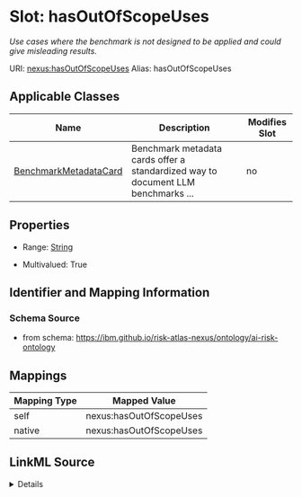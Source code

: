 

# Slot: hasOutOfScopeUses


_Use cases where the benchmark is not designed to be applied and could give misleading results._





URI: [nexus:hasOutOfScopeUses](https://ibm.github.io/risk-atlas-nexus/ontology/hasOutOfScopeUses)
Alias: hasOutOfScopeUses

<!-- no inheritance hierarchy -->





## Applicable Classes

| Name | Description | Modifies Slot |
| --- | --- | --- |
| [BenchmarkMetadataCard](BenchmarkMetadataCard.md) | Benchmark metadata cards offer a standardized way to document LLM benchmarks ... |  no  |







## Properties

* Range: [String](String.md)

* Multivalued: True





## Identifier and Mapping Information







### Schema Source


* from schema: https://ibm.github.io/risk-atlas-nexus/ontology/ai-risk-ontology




## Mappings

| Mapping Type | Mapped Value |
| ---  | ---  |
| self | nexus:hasOutOfScopeUses |
| native | nexus:hasOutOfScopeUses |




## LinkML Source

<details>
```yaml
name: hasOutOfScopeUses
description: Use cases where the benchmark is not designed to be applied and could
  give misleading results.
from_schema: https://ibm.github.io/risk-atlas-nexus/ontology/ai-risk-ontology
rank: 1000
alias: hasOutOfScopeUses
domain_of:
- BenchmarkMetadataCard
range: string
multivalued: true

```
</details>
